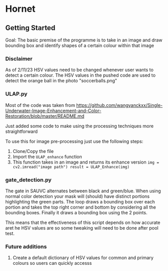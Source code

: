 # Hornet

## Getting Started 
Goal: The basic premise of the programme is to take in an image and draw bounding box and identify shapes of a certain colour within that image

### Disclaimer
As of 2/11/23 HSV values need to be changed whenever user wants to detect a certain colour. The HSV values in the pushed code are used to detect the orange ball in the photo "soccerballs.png" 

### ULAP.py
Most of the code was taken from https://github.com/wangyanckxx/Single-Underwater-Image-Enhancement-and-Color-Restoration/blob/master/README.md 

Just added some code to make using the processing techniques more straightforward 

To use this for image pre-processing just use the following steps: 
1. Clone/Copy the file
2. Import the `ULAP_enhance` function
3. This function takes in an image and returns its enhance version
`
img = cv2.imread("image path")
result = ULAP_Enhance(img)
`

### gate_detection.py
The gate in SAUVC alternates between black and green/blue. When using normal color detection your mask will (should) have distinct portions highlighting the green parts. The loop draws a bounding box over each portion and takes the top right corner and bottom by considering all the bounding boxes. Finally it draws a bounding box using the 2 points. 

This means that the effectiveness of this script depends on how accurate aret he HSV values are so some tweaking will need to be done after pool test.

### Future additions 
1. Create a default dictionary of HSV values for common and primary colours so users can quickly accesss
